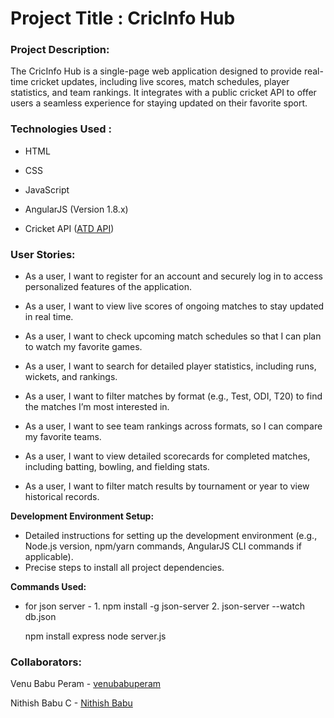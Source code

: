 # Project Title : CricInfo Hub
### Project Description:
The CricInfo Hub is a single-page web application designed to provide real-time cricket updates, including live scores, match schedules, player statistics, and team rankings. It integrates with a public cricket API to offer users a seamless experience for staying updated on their favorite sport.
### Technologies Used :
* HTML

* CSS

* JavaScript

* AngularJS (Version 1.8.x)

* Cricket API ([ATD API](https://www.allthingsdev.co/))

### User Stories:

* As a user, I want to register for an account and securely log in to access personalized features of the application.

* As a user, I want to view live scores of ongoing matches to stay updated in real time.
  
* As a user, I want to check upcoming match schedules so that I can plan to watch my favorite games.

* As a user, I want to search for detailed player statistics, including runs, wickets, and rankings.

* As a user, I want to filter matches by format (e.g., Test, ODI, T20) to find the matches I’m most interested in.
  
* As a user, I want to see team rankings across formats, so I can compare my favorite teams.

* As a user, I want to view detailed scorecards for completed matches, including batting, bowling, and fielding stats.

* As a user, I want to filter match results by tournament or year to view historical records.


**Development Environment Setup:**

*   Detailed instructions for setting up the development environment (e.g., Node.js version, npm/yarn commands, AngularJS CLI commands if applicable).
*   Precise steps to install all project dependencies.

**Commands Used:**

*   for json server - 1. npm install -g json-server 
                      2. json-server --watch db.json

    npm install express
    node server.js


### Collaborators:
Venu Babu Peram  - [venubabuperam](https://github.com/venubabuperam)

Nithish Babu C  - [Nithish Babu](https://github.com/cnithishbabu16)
